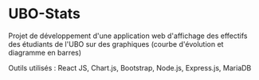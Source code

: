 # UBO-Stats
Projet de développement d'une application web d'affichage des effectifs des étudiants de l'UBO sur des graphiques (courbe d'évolution et diagramme en barres)

Outils utilisés : React JS, Chart.js, Bootstrap, Node.js, Express.js, MariaDB
